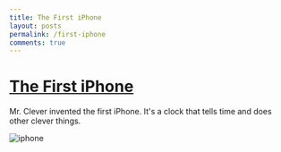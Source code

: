 ```yaml
---
title: The First iPhone
layout: posts
permalink: /first-iphone
comments: true
---
```


# [The First iPhone](/first-iphone) #

Mr. Clever invented the first iPhone. It's a clock that tells time and does other clever things. 

![iphone](https://twitter.com/hfe_uos/status/698117524450320384)